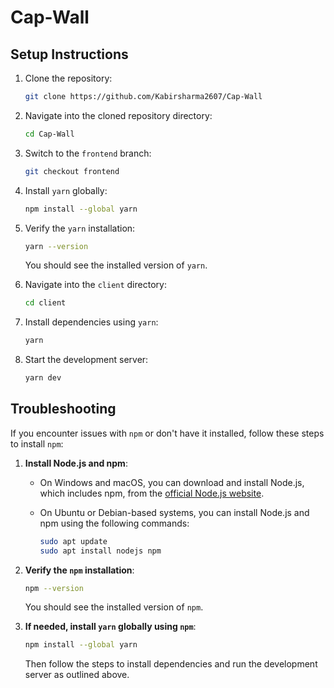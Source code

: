 
# Cap-Wall

## Setup Instructions

1. Clone the repository:

   ```bash
   git clone https://github.com/Kabirsharma2607/Cap-Wall
   ```

2. Navigate into the cloned repository directory:

   ```bash
   cd Cap-Wall
   ```

3. Switch to the `frontend` branch:

   ```bash
   git checkout frontend
   ```

4. Install `yarn` globally:

   ```bash
   npm install --global yarn
   ```

5. Verify the `yarn` installation:

   ```bash
   yarn --version
   ```

   You should see the installed version of `yarn`.

6. Navigate into the `client` directory:

   ```bash
   cd client
   ```

7. Install dependencies using `yarn`:

   ```bash
   yarn
   ```

8. Start the development server:

   ```bash
   yarn dev
   ```

## Troubleshooting

If you encounter issues with `npm` or don't have it installed, follow these steps to install `npm`:

1. **Install Node.js and npm**:

   - On Windows and macOS, you can download and install Node.js, which includes npm, from the [official Node.js website](https://nodejs.org/).
   - On Ubuntu or Debian-based systems, you can install Node.js and npm using the following commands:

     ```bash
     sudo apt update
     sudo apt install nodejs npm
     ```

2. **Verify the `npm` installation**:

   ```bash
   npm --version
   ```

   You should see the installed version of `npm`.

3. **If needed, install `yarn` globally using `npm`**:

   ```bash
   npm install --global yarn
   ```

   Then follow the steps to install dependencies and run the development server as outlined above.
